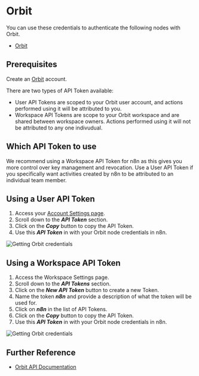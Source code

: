 # Orbit

You can use these credentials to authenticate the following nodes with Orbit.

- [Orbit](/integrations/nodes/n8n-nodes-base.orbit/)

## Prerequisites

Create an [Orbit](https://app.orbit.love/) account.

There are two types of API Token available:

- User API Tokens are scoped to your Orbit user account, and actions performed using it will be attributed to you.
- Workspace API Tokens are scope to your Orbit workspace and are shared between workspace owners. Actions performed using it will not be attributed to any one indivudual.

## Which API Token to use

We recommend using a Workspace API Token for n8n as this gives you more control over key management and revocation. Use a User API Token if you specifically want activities created by n8n to be attributed to an individual team member.

## Using a User API Token

1. Access your [Account Settings page](https://app.orbit.love/user/edit).
2. Scroll down to the **_API Token_** section.
3. Click on the **_Copy_** button to copy the API Token.
4. Use this **_API Token_** in with your Orbit node credentials in n8n.

![Getting Orbit credentials](/_images/integrations/credentials/orbit/orbit-user-api-token.gif)

## Using a Workspace API Token

1. Access the Workspace Settings page.
2. Scroll down to the **_API Tokens_** section.
3. Click on the **_New API Token_** button to create a new Token.
4. Name the token **_n8n_** and provide a description of what the token will be used for.
5. Click on **_n8n_** in the list of API Tokens.
6. Click on the **_Copy_** button to copy the API Token.
7. Use this **_API Token_** in with your Orbit node credentials in n8n.

![Getting Orbit credentials](/_images/integrations/credentials/orbit/orbit-workspace-api-token.gif)

## Further Reference

- [Orbit API Documentation](https://docs.orbit.love)
